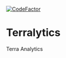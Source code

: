 [![CodeFactor](https://www.codefactor.io/repository/github/konscanner/terralytics/badge)](https://www.codefactor.io/repository/github/konscanner/terralytics)

# Terralytics

Terra Analytics
